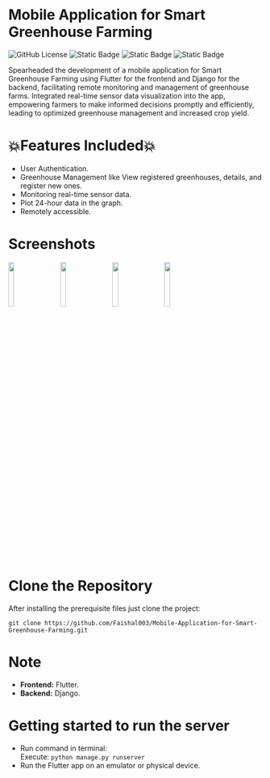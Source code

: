 # Mobile Application for Smart Greenhouse Farming

![GitHub License](https://img.shields.io/github/license/Faishal003/Mobile-Application-for-Smart-Greenhouse-Farming?color=deepgreen) ![Static Badge](https://img.shields.io/badge/python-3.10-deepgreen?link=https%3A%2F%2Fwww.python.org%2Fdownloads%2Frelease%2Fpython-3100%2F) ![Static Badge](https://img.shields.io/badge/django-5.0-deepgreen) ![Static Badge](https://img.shields.io/badge/flutter-3.13.9-deepgreen)


Spearheaded the development of a mobile application for Smart Greenhouse Farming using Flutter for the frontend and Django for the backend, facilitating remote monitoring and management of greenhouse farms. Integrated real-time sensor data visualization into the app, empowering farmers to make informed decisions
promptly and efficiently, leading to optimized greenhouse management and increased crop yield.

 # 💥Features Included💥
 * User Authentication.
 * Greenhouse Management like View registered greenhouses, details, and register new ones.
 * Monitoring real-time sensor data.
 * Plot 24-hour data in the graph.
 * Remotely accessible.
# Screenshots

<p float="left">
  <img src="https://github.com/Faishal003/Mobile-Application-for-Smart-Greenhouse-Farming/assets/73869161/309be72a-2f15-4c98-a9b7-ecd221f3ccc9" width="15%" />
 &nbsp;&nbsp;&nbsp;&nbsp;&nbsp;
  <img src="https://github.com/Faishal003/Mobile-Application-for-Smart-Greenhouse-Farming/assets/73869161/913ad4f7-8fc0-4ae1-8686-dbd1ac2ba1a8" width="15%" />
 &nbsp;&nbsp;&nbsp;&nbsp;&nbsp;
  <img src="https://github.com/Faishal003/Mobile-Application-for-Smart-Greenhouse-Farming/assets/73869161/29967bd4-4f41-4392-8879-8078dac55105" width="15%" />
 &nbsp;&nbsp;&nbsp;&nbsp;&nbsp;
  <img src="https://github.com/Faishal003/Mobile-Application-for-Smart-Greenhouse-Farming/assets/73869161/6cb96cf4-4fa7-4bae-b3cf-b31307f36c2d" width="15%" />
</p>

# Clone the Repository
After installing the prerequisite files just clone the project:<br>
```
git clone https://github.com/Faishal003/Mobile-Application-for-Smart-Greenhouse-Farming.git

```
# Note
* **Frontend:** Flutter.
* **Backend:** Django.

# Getting started to run the server
* Run command in terminal:<br>
Execute: `python manage.py runserver`<br>
* Run the Flutter app on an emulator or physical device.
